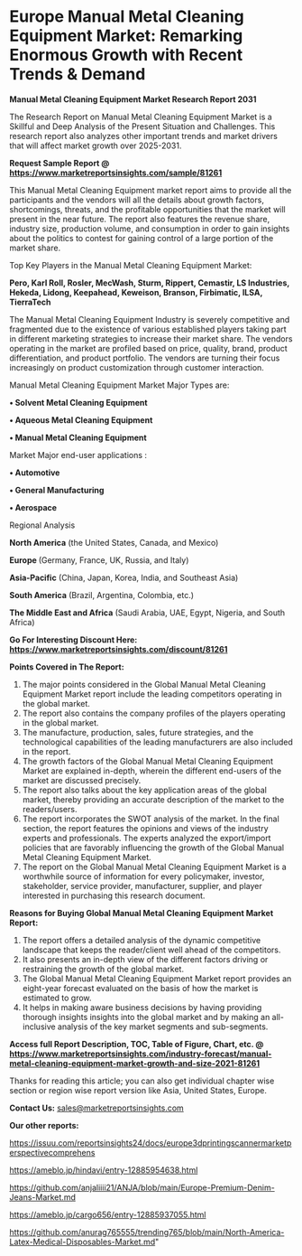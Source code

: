 # Europe Manual Metal Cleaning Equipment Market: Remarking Enormous Growth with Recent Trends & Demand

<strong>Manual Metal Cleaning Equipment Market Research Report 2031</strong>

The Research Report on Manual Metal Cleaning Equipment Market is a Skillful and Deep Analysis of the Present Situation and Challenges. This research report also analyzes other important trends and market drivers that will affect market growth over 2025-2031.

<strong>Request Sample Report @ <a href=https://www.marketreportsinsights.com/sample/81261>https://www.marketreportsinsights.com/sample/81261</a></strong>

This Manual Metal Cleaning Equipment market report aims to provide all the participants and the vendors will all the details about growth factors, shortcomings, threats, and the profitable opportunities that the market will present in the near future. The report also features the revenue share, industry size, production volume, and consumption in order to gain insights about the politics to contest for gaining control of a large portion of the market share.

Top Key Players in the Manual Metal Cleaning Equipment Market:

<strong>Pero, Karl Roll, Rosler, MecWash, Sturm, Rippert, Cemastir, LS Industries, Hekeda, Lidong, Keepahead, Keweison, Branson, Firbimatic, ILSA, TierraTech</strong>

The Manual Metal Cleaning Equipment Industry is severely competitive and fragmented due to the existence of various established players taking part in different marketing strategies to increase their market share. The vendors operating in the market are profiled based on price, quality, brand, product differentiation, and product portfolio. The vendors are turning their focus increasingly on product customization through customer interaction.

Manual Metal Cleaning Equipment Market Major Types are:

<strong>• Solvent Metal Cleaning Equipment

• Aqueous Metal Cleaning Equipment

• Manual Metal Cleaning Equipment</strong>

Market Major end-user applications :

<strong>• Automotive

• General Manufacturing

• Aerospace</strong>

Regional Analysis

</u><strong><b>North America</b></strong> (the United States, Canada, and Mexico)

<strong><b>Europe </b></strong>(Germany, France, UK, Russia, and Italy)

<strong><b>Asia-Pacific</b></strong> (China, Japan, Korea, India, and Southeast Asia)

<strong><b>South America</b></strong> (Brazil, Argentina, Colombia, etc.)

<strong><b>The Middle East and Africa</b></strong> (Saudi Arabia, UAE, Egypt, Nigeria, and South Africa)

<strong>Go For Interesting Discount Here: <a href=https://www.marketreportsinsights.com/discount/81261>https://www.marketreportsinsights.com/discount/81261</a></strong>

<strong>Points Covered in The Report:</strong>
<ol>
  <li>The major points considered in the Global Manual Metal Cleaning Equipment Market report include the leading competitors operating in the global market.</li>
  <li>The report also contains the company profiles of the players operating in the global market.</li>
  <li>The manufacture, production, sales, future strategies, and the technological capabilities of the leading manufacturers are also included in the report.</li>
  <li>The growth factors of the Global Manual Metal Cleaning Equipment Market are explained in-depth, wherein the different end-users of the market are discussed precisely.</li>
  <li>The report also talks about the key application areas of the global market, thereby providing an accurate description of the market to the readers/users.</li>
  <li>The report incorporates the SWOT analysis of the market. In the final section, the report features the opinions and views of the industry experts and professionals. The experts analyzed the export/import policies that are favorably influencing the growth of the Global Manual Metal Cleaning Equipment Market.</li>
  <li>The report on the Global Manual Metal Cleaning Equipment Market is a worthwhile source of information for every policymaker, investor, stakeholder, service provider, manufacturer, supplier, and player interested in purchasing this research document.</li>
</ol>
<strong>Reasons for Buying Global Manual Metal Cleaning Equipment Market Report:</strong>

<ol>
  <li>The report offers a detailed analysis of the dynamic competitive landscape that keeps the reader/client well ahead of the competitors.</li>
  <li>It also presents an in-depth view of the different factors driving or restraining the growth of the global market.</li>
  <li>The Global Manual Metal Cleaning Equipment Market report provides an eight-year forecast evaluated on the basis of how the market is estimated to grow.</li>
  <li>It helps in making aware business decisions by having providing thorough insights insights into the global market and by making an all-inclusive analysis of the key market segments and sub-segments.</li>
</ol>
<strong>Access full Report Description, TOC, Table of Figure, Chart, etc. @ <a href=https://www.marketreportsinsights.com/industry-forecast/manual-metal-cleaning-equipment-market-growth-and-size-2021-81261>https://www.marketreportsinsights.com/industry-forecast/manual-metal-cleaning-equipment-market-growth-and-size-2021-81261</a></strong>


Thanks for reading this article; you can also get individual chapter wise section or region wise report version like Asia, United States, Europe.

<strong>Contact Us:</strong>
sales@marketreportsinsights.com

<strong>Our other reports:</strong>

<a href=https://issuu.com/reportsinsights24/docs/europe3dprintingscannermarketperspectivecomprehens>https://issuu.com/reportsinsights24/docs/europe3dprintingscannermarketperspectivecomprehens</a>

<a href=https://ameblo.jp/hindavi/entry-12885954638.html>https://ameblo.jp/hindavi/entry-12885954638.html</a>

<a href=https://github.com/anjaliiii21/ANJA/blob/main/Europe-Premium-Denim-Jeans-Market.md>https://github.com/anjaliiii21/ANJA/blob/main/Europe-Premium-Denim-Jeans-Market.md</a>

<a href=https://ameblo.jp/cargo656/entry-12885937055.html>https://ameblo.jp/cargo656/entry-12885937055.html</a>

<a href=https://github.com/anurag765555/trending765/blob/main/North-America-Latex-Medical-Disposables-Market.md>https://github.com/anurag765555/trending765/blob/main/North-America-Latex-Medical-Disposables-Market.md</a>"
